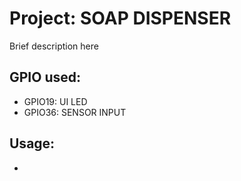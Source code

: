 # Project: SOAP DISPENSER

Brief description here

## GPIO used:

 * GPIO19: UI LED
 * GPIO36: SENSOR INPUT

## Usage:
 * 
